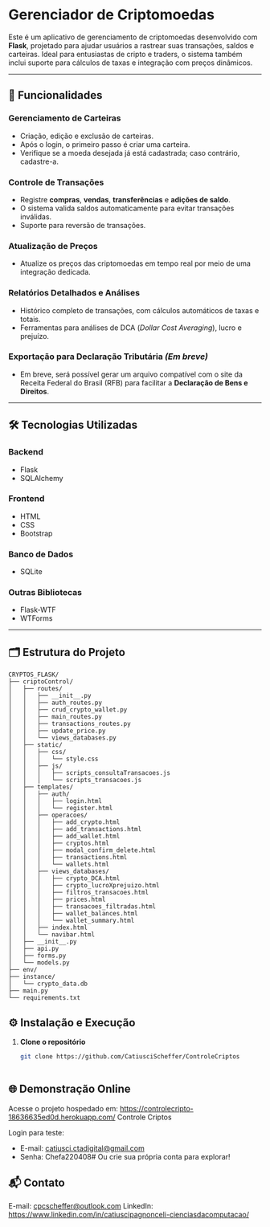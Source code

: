 # **Gerenciador de Criptomoedas**  
Este é um aplicativo de gerenciamento de criptomoedas desenvolvido com **Flask**, projetado para ajudar usuários a rastrear suas transações, saldos e carteiras. Ideal para entusiastas de cripto e traders, o sistema também inclui suporte para cálculos de taxas e integração com preços dinâmicos.  

---

## 🚀 **Funcionalidades**  

### **Gerenciamento de Carteiras**  
- Criação, edição e exclusão de carteiras.  
- Após o login, o primeiro passo é criar uma carteira.  
- Verifique se a moeda desejada já está cadastrada; caso contrário, cadastre-a.  

### **Controle de Transações**  
- Registre **compras**, **vendas**, **transferências** e **adições de saldo**.  
- O sistema valida saldos automaticamente para evitar transações inválidas.  
- Suporte para reversão de transações.  

### **Atualização de Preços**  
- Atualize os preços das criptomoedas em tempo real por meio de uma integração dedicada.  

### **Relatórios Detalhados e Análises**  
- Histórico completo de transações, com cálculos automáticos de taxas e totais.  
- Ferramentas para análises de DCA (*Dollar Cost Averaging*), lucro e prejuízo.  

### **Exportação para Declaração Tributária** *(Em breve)*  
- Em breve, será possível gerar um arquivo compatível com o site da Receita Federal do Brasil (RFB) para facilitar a **Declaração de Bens e Direitos**.  

---

## 🛠️ **Tecnologias Utilizadas**  

### **Backend**  
- Flask  
- SQLAlchemy  

### **Frontend**  
- HTML  
- CSS  
- Bootstrap  

### **Banco de Dados**  
- SQLite  

### **Outras Bibliotecas**  
- Flask-WTF  
- WTForms  

---

## 🗂️ **Estrutura do Projeto**  

```plaintext
CRYPTOS_FLASK/
├── criptoControl/  
│   ├── routes/  
│   │   ├── __init__.py  
│   │   ├── auth_routes.py  
│   │   ├── crud_crypto_wallet.py  
│   │   ├── main_routes.py  
│   │   ├── transactions_routes.py  
│   │   ├── update_price.py  
│   │   └── views_databases.py  
│   ├── static/  
│   │   ├── css/  
│   │   │   └── style.css  
│   │   ├── js/  
│   │   │   ├── scripts_consultaTransacoes.js  
│   │   │   └── scripts_transacoes.js  
│   ├── templates/  
│   │   ├── auth/  
│   │   │   ├── login.html  
│   │   │   └── register.html  
│   │   ├── operacoes/  
│   │   │   ├── add_crypto.html  
│   │   │   ├── add_transactions.html  
│   │   │   ├── add_wallet.html  
│   │   │   ├── cryptos.html  
│   │   │   ├── modal_confirm_delete.html  
│   │   │   ├── transactions.html  
│   │   │   └── wallets.html  
│   │   ├── views_databases/  
│   │   │   ├── crypto_DCA.html  
│   │   │   ├── crypto_lucroXprejuizo.html  
│   │   │   ├── filtros_transacoes.html  
│   │   │   ├── prices.html  
│   │   │   ├── transacoes_filtradas.html  
│   │   │   ├── wallet_balances.html  
│   │   │   └── wallet_summary.html  
│   │   ├── index.html  
│   │   └── navibar.html  
│   ├── __init__.py  
│   ├── api.py  
│   ├── forms.py  
│   └── models.py  
├── env/  
├── instance/  
│   └── crypto_data.db  
├── main.py  
└── requirements.txt  
```
## ⚙️ **Instalação e Execução**  

1. **Clone o repositório**  
   ```bash
   git clone https://github.com/CatiusciScheffer/ControleCriptos
  
## 🌐 **Demonstração Online**
Acesse o projeto hospedado em: https://controlecripto-18636635ed0d.herokuapp.com/
Controle Criptos

Login para teste:
- E-mail: catiusci.ctadigital@gmail.com
- Senha: Chefa220408#
Ou crie sua própria conta para explorar!

## 📬 **Contato**
E-mail: cpcscheffer@outlook.com
LinkedIn: https://www.linkedin.com/in/catiuscipagnonceli-cienciasdacomputacao/
